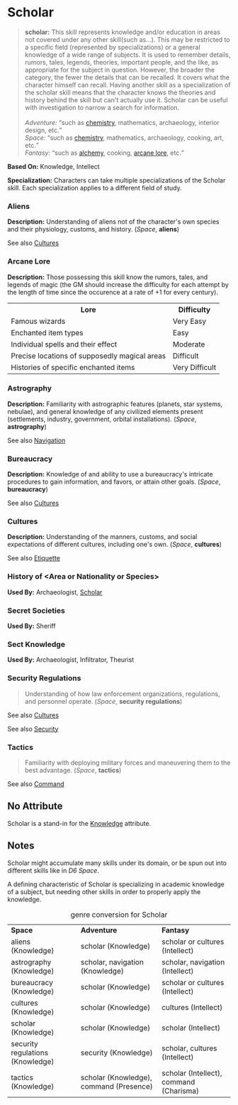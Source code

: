Scholar
=======

> __scholar:__ This skill represents knowledge and/or education in areas not covered under any other skill(such as...). This may be restricted to a specific field (represented by specializations) or a general knowledge of a wide range of subjects. It is used to remember details, rumors, tales, legends, theories, important people, and the like, as appropriate for the subject in question. However, the broader the category, the fewer the details that can be recalled. It covers what the character himself can recall. Having another skill as a specialization of the scholar skill means that the character knows the theories and history behind the skill but can't actually use it. Scholar can be useful with investigation to narrow a search for information.
<br/><br/>
_Adventure:_ <q>such as [chemistry](AlchemicalChecmicalConcotion.md), mathematics, archaeology, interior design, etc.</q><br/>
_Space:_ <q>such as [chemistry](AlchemicalChecmicalConcotion.md), mathematics, archaeology, cooking, art, etc.</q><br/>
_Fantasy:_ <q>such as [alchemy](AlchemicalChecmicalConcotion.md), cooking, [arcane lore](#arcane-lore), etc.</q>

__Based On:__ <span title='Adventure & Space'>Knowledge</span>, <span title='Fantasy'>Intellect</span>

__Specialization:__ Characters can take multiple specializations of the Scholar skill. Each specialization applies to a different field of study.

### <span title='Space: Knowledge'>Aliens</span>

__Description:__ Understanding of aliens not of the character's own species and their physiology, customs, and history. (<cite>Space</cite>, __aliens__)

See also [Cultures](Scholar.md#cultures)

### Arcane Lore

__Description:__ Those possessing this skill know the rumors, tales, and legends of magic (the GM should increase the difficulty for each attempt by the length of time since the occurence at a rate of +1 for every century).

<table>
  <tr>
    <th>Lore</th>
    <th>Difficulty</th>
  </tr>
  <tr>
    <td>Famous wizards</td>
    <td>Very Easy</td>
  </tr>
  <tr>
    <td>Enchanted item types</td>
    <td>Easy</td>
  </tr>
  <tr>
    <td>Individual spells and their effect</td>
    <td>Moderate</td>
  </tr>
  <tr>
    <td>Precise locations of supposedly magical areas</td>
    <td>Difficult</td>
  </tr>
  <tr>
    <td>Histories of specific enchanted items</td>
    <td>Very Difficult</td>
  </tr>
</table>

### <span title='Space: Knowledge'>Astrography</span>

__Description:__ Familiarity with astrographic features (planets, star systems, nebulae), and general knowledge of any civilized elements present (settlements, industry, government, orbital installations). (_Space_, __astrography__)

See also [Navigation](Navigation.md#astrography)

### <span title='Space: Knowledge'>Bureaucracy</span>

__Description:__ Knowledge of and ability to use a bureaucracy's intricate procedures to gain information, and favors, or attain other goals. (_Space_, __bureaucracy__)

See also [Cultures](Scholar.md#cultures)

### <span title='Adventure & Space'>Cultures</span>

__Description:__ Understanding of the manners, customs, and social expectations of different cultures, including one's own. (_Space_, __cultures__)

See also [Etiquette](Persuasion.md#etiquette)

### History of &lt;Area or Nationality or Species&gt;

__Used By:__ Archaeologist, [Scholar](ScholarProfession.md)

### Secret Societies

__Used By:__ Sheriff

### Sect Knowledge

__Used By:__ Archaeologist, Infiltrator, Theurist

### <span title='Space'>Security Regulations</span>

> Understanding of how law enforcement organizations, regulations, and personnel operate. (_Space_, __security regulations__)

See also [Cultures](Scholar.md#cultures)

See also [Security](Traps.md#security-regulations)

### <span title='Space'>Tactics</span>

> Familiarity with deploying military forces and maneuvering them to the best advantage. (_Space_, __tactics__)

See also [Command](Command.md#tactics)

No Attribute
----

Scholar is a stand-in for the [Knowledge](Knowledge.md) attribute.

Notes
-----

Scholar might accumulate many skills under its domain, or be spun out into different skills like in _D6 Space_.

A defining characteristic of Scholar is specializing in academic knowledge of a subject, but needing other skills in order to properly apply the knowledge.

<table>
<caption>genre conversion for Scholar</caption>
<tr><td><strong>Space</strong></td><td><strong>Adventure</strong></td><td><strong>Fantasy</strong></td></tr>
<tr><td>aliens (Knowledge)</td><td>scholar (Knowledge)</td><td>scholar or cultures (Intellect)</td></tr>
<tr><td>astrography (Knowledge)</td><td>scholar, navigation (Knowledge)</td><td>scholar, navigation (Intellect)</td></tr>
<tr><td>bureaucracy (Knowledge)</td><td>scholar (Knowledge)</td><td>scholar or cultures (Intellect)</td></tr>
<tr><td>cultures (Knowledge)</td><td>scholar (Knowledge)</td><td>cultures (Intellect)</td></tr>
<tr><td>scholar (Knowledge)</td><td>scholar (Knowledge)</td><td>scholar (Intellect)</td></tr>
<tr><td>security regulations (Knowledge)</td><td>security (Knowledge)</td><td>scholar, cultures (Intellect)</td></tr>
<tr><td>tactics (Knowledge)</td><td>scholar (Knowledge), command (Presence)</td><td>scholar (Intellect), command (Charisma)</td></tr>
</table>
